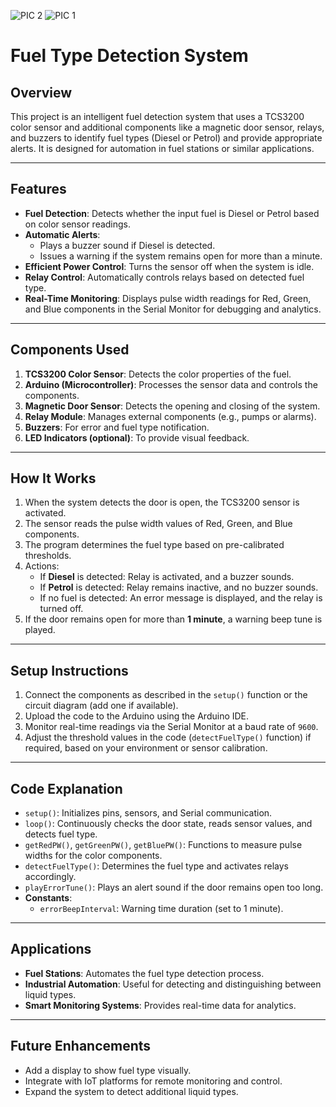 ![PIC 2](https://github.com/user-attachments/assets/82a8e7d4-b066-4d19-bccd-b11229767175)
![PIC 1](https://github.com/user-attachments/assets/006f082b-4165-4e4c-8eee-a892f957e79f)
# **Fuel Type Detection System**

## **Overview**
This project is an intelligent fuel detection system that uses a TCS3200 color sensor and additional components like a magnetic door sensor, relays, and buzzers to identify fuel types (Diesel or Petrol) and provide appropriate alerts. It is designed for automation in fuel stations or similar applications.

---

## **Features**
- **Fuel Detection**: Detects whether the input fuel is Diesel or Petrol based on color sensor readings.
- **Automatic Alerts**: 
  - Plays a buzzer sound if Diesel is detected.
  - Issues a warning if the system remains open for more than a minute.
- **Efficient Power Control**: Turns the sensor off when the system is idle.
- **Relay Control**: Automatically controls relays based on detected fuel type.
- **Real-Time Monitoring**: Displays pulse width readings for Red, Green, and Blue components in the Serial Monitor for debugging and analytics.

---

## **Components Used**
1. **TCS3200 Color Sensor**: Detects the color properties of the fuel.
2. **Arduino (Microcontroller)**: Processes the sensor data and controls the components.
3. **Magnetic Door Sensor**: Detects the opening and closing of the system.
4. **Relay Module**: Manages external components (e.g., pumps or alarms).
5. **Buzzers**: For error and fuel type notification.
6. **LED Indicators (optional)**: To provide visual feedback.

---

## **How It Works**
1. When the system detects the door is open, the TCS3200 sensor is activated.
2. The sensor reads the pulse width values of Red, Green, and Blue components.
3. The program determines the fuel type based on pre-calibrated thresholds.
4. Actions:
   - If **Diesel** is detected: Relay is activated, and a buzzer sounds.
   - If **Petrol** is detected: Relay remains inactive, and no buzzer sounds.
   - If no fuel is detected: An error message is displayed, and the relay is turned off.
5. If the door remains open for more than **1 minute**, a warning beep tune is played.

---

## **Setup Instructions**
1. Connect the components as described in the `setup()` function or the circuit diagram (add one if available).
2. Upload the code to the Arduino using the Arduino IDE.
3. Monitor real-time readings via the Serial Monitor at a baud rate of `9600`.
4. Adjust the threshold values in the code (`detectFuelType()` function) if required, based on your environment or sensor calibration.

---

## **Code Explanation**
- `setup()`: Initializes pins, sensors, and Serial communication.
- `loop()`: Continuously checks the door state, reads sensor values, and detects fuel type.
- `getRedPW()`, `getGreenPW()`, `getBluePW()`: Functions to measure pulse widths for the color components.
- `detectFuelType()`: Determines the fuel type and activates relays accordingly.
- `playErrorTune()`: Plays an alert sound if the door remains open too long.
- **Constants**:
  - `errorBeepInterval`: Warning time duration (set to 1 minute).

---

## **Applications**
- **Fuel Stations**: Automates the fuel type detection process.
- **Industrial Automation**: Useful for detecting and distinguishing between liquid types.
- **Smart Monitoring Systems**: Provides real-time data for analytics.

---

## **Future Enhancements**
- Add a display to show fuel type visually.
- Integrate with IoT platforms for remote monitoring and control.
- Expand the system to detect additional liquid types.

